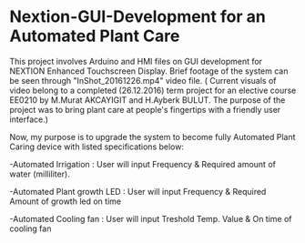 # Nextion-GUI-Development for an Automated Plant Care
This project involves Arduino and HMI files on GUI development for NEXTION Enhanced Touchscreen Display.
Brief footage of the system can be seen through "InShot_20161226.mp4" video file. 
( Current visuals of video belong to a completed (26.12.2016) term project for an elective course EE0210 by M.Murat AKCAYIGIT and H.Ayberk BULUT. The purpose of the project was to bring plant care at people's fingertips with a friendly user interface.)

Now, my purpose is to upgrade the system to become fully Automated Plant Caring device with listed specifications below:

-Automated Irrigation
    : User will input Frequency & Required amount of water (milliliter).
    
-Automated Plant growth LED
    : User will input Frequency & Required Amount of growth led on time
    
-Automated Cooling fan
    : User will input Treshold Temp. Value & On time of cooling fan

